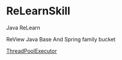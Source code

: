 # ReLearnSkill
Java ReLearn 

ReView Java Base And Spring family bucket 

[ThreadPoolExecutor](https://github.com/anzhen3531/ReLearnSkill/blob/master/ThreadReLearn/src/main/java/ThreadPoolLearn/ThreadPoolLearn.md)

